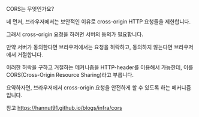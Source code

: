 CORS는 무엇인가요?

네 먼저, 브라우저에서는 보안적인 이유로 cross-origin HTTP 요청들을 제한합니다.

그래서 cross-origin 요청을 하려면 서버의 동의가 필요합니다. 

만약 서버가 동의한다면 브라우저에서는 요청을 허락하고, 동의하지 않는다면 브라우저에서 거절합니다.

이러한 허락을 구하고 거절하는 메커니즘을 HTTP-header를 이용해서 가능한데, 이를 CORS(Cross-Origin Resource Sharing)라고 부릅니다.

요약하자면, 브라우저에서 cross-origin 요청을 안전하게 할 수 있도록 하는 메커니즘입니다.


참고
https://hannut91.github.io/blogs/infra/cors
